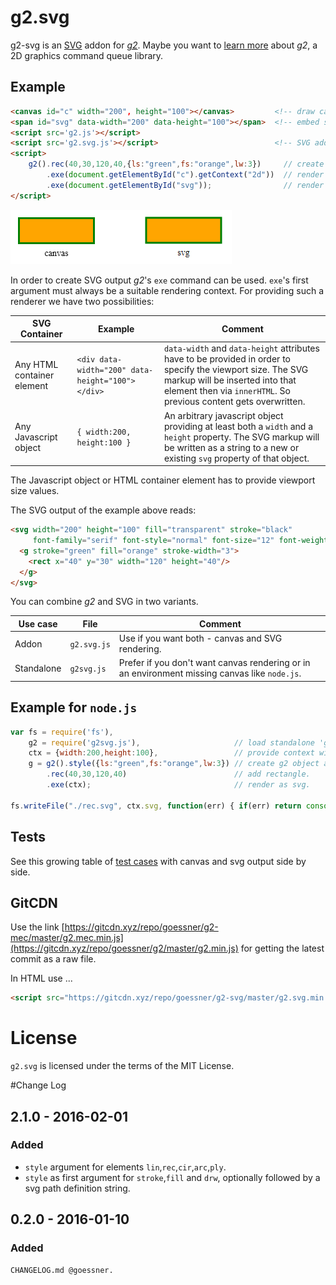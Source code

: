 # g2.svg

g2-svg is an [SVG](http://www.w3.org/Graphics/SVG/) addon for [_g2_](https://github.com/goessner/g2).
Maybe you want to [learn more](https://github.com/goessner/g2) about _g2_, a 2D graphics command queue library.

## Example

```html
<canvas id="c" width="200", height="100"></canvas>         <!-- draw canvas graphics here -->
<span id="svg" data-width="200" data-height="100"></span>  <!-- embed svg markup here -->
<script src='g2.js'></script>
<script src='g2.svg.js'></script>                          <!-- SVG addon for g2 -->
<script>
    g2().rec(40,30,120,40,{ls:"green",fs:"orange",lw:3})     // create g2 object, add rectangle with style.
        .exe(document.getElementById("c").getContext("2d"))  // render to canvas.
        .exe(document.getElementById("svg"));                // render as svg to 'span' element.
</script>
```
![canvas %amp; svg](img/rects.png)

In order to create SVG output _g2_'s `exe` command can be used. `exe`'s first argument must always be a
suitable rendering context. For providing such a renderer we have two possibilities:

SVG Container | Example | Comment
-------- |------- | ---
Any HTML container element | `<div data-width="200" data-height="100"></div>` | `data-width` and `data-height` attributes have to be provided in order to specify the viewport size. The SVG markup will be inserted into that element then via `innerHTML`. So previous content gets overwritten. 
Any Javascript object | `{ width:200, height:100 }` |  An arbitrary javascript object providing at least both a `width` and a `height` property. The SVG markup will be written as a string to a new or existing `svg` property of that object.

The Javascript object or HTML container element has to provide viewport size values.

The SVG output of the example above reads:
```html
<svg width="200" height="100" fill="transparent" stroke="black" 
     font-family="serif" font-style="normal" font-size="12" font-weight="normal">
  <g stroke="green" fill="orange" stroke-width="3">
    <rect x="40" y="30" width="120" height="40"/>
  </g>
</svg>
```

You can combine _g2_ and SVG in two variants.

Use case | File | Comment
-------- |------- | ---
Addon | `g2.svg.js` | Use if you want both - canvas and SVG rendering. 
Standalone | `g2svg.js` |  Prefer if you don't want canvas rendering or in an environment missing canvas like `node.js`.


## Example for `node.js`
```javascript
var fs = require('fs'),                          
    g2 = require('g2svg.js'),                     // load standalone 'g2+svg' file.
    ctx = {width:200,height:100},                 // provide context with viewport size.
    g = g2().style({ls:"green",fs:"orange",lw:3}) // create g2 object and add style.
        .rec(40,30,120,40)                        // add rectangle.
        .exe(ctx);                                // render as svg.

fs.writeFile("./rec.svg", ctx.svg, function(err) { if(err) return console.log(err); });
```

## Tests

See this growing table of [test cases](https://goessner.github.io/g2-svg/test/index.html) with canvas and svg output side by side.


## GitCDN
Use the link [https://gitcdn.xyz/repo/goessner/g2-mec/master/g2.mec.min.js](https://gitcdn.xyz/repo/goessner/g2/master/g2.min.js)
for getting the latest commit as a raw file.

In HTML use ...
```html
<script src="https://gitcdn.xyz/repo/goessner/g2-svg/master/g2.svg.min.js"></script>
```

# License
`g2.svg` is licensed under the terms of the MIT License.


#Change Log
## 2.1.0 - 2016-02-01

### Added

* `style` argument for elements `lin`,`rec`,`cir`,`arc`,`ply`.
* `style` as first argument for `stroke`,`fill` and `drw`, optionally followed by a svg path definition string.


## 0.2.0 - 2016-01-10

### Added

    CHANGELOG.md @goessner.
